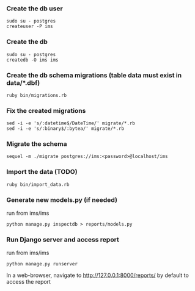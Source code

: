 
### Create the db user
```
sudo su - postgres
createuser -P ims
```

### Create the db
```
sudo su - postgres
createdb -O ims ims
```
### Create the db schema migrations (table data must exist in data/\*.dbf)
```
ruby bin/migrations.rb
```

### Fix the created migrations
```
sed -i -e 's/:datetime$/DateTime/' migrate/*.rb
sed -i -e 's/:binary$/:bytea/' migrate/*.rb
```

### Migrate the schema
```
sequel -m ./migrate postgres://ims:<password>@localhost/ims
```

### Import the data (TODO)
```
ruby bin/import_data.rb
```

### Generate new models.py (if needed)
run from ims/ims
```
python manage.py inspectdb > reports/models.py
```

### Run Django server and access report
run from ims/ims
```
python manage.py runserver
```
In a web-browser, navigate to http://127.0.0.1:8000/reports/ by default to access the report



